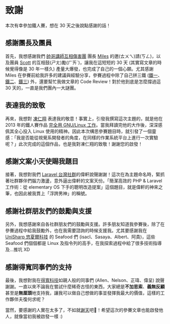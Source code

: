 # 致謝

本次有幸參加鐵人賽，想在 30 天之後說點感謝的話！

## 感謝團長及團員

首先，我想感謝我們 [帥哥講師互相傷害團](https://ithelp.ithome.com.tw/ironman/signup/team/9) 團長 [Miles](https://ithelp.ithome.com.tw/users/20102562/profile) 的邀(ㄊㄨㄟ)請(ㄎㄥ)，以及團員 [Scott](https://ithelp.ithome.com.tw/users/20089211/profile) 的互相鼓(ㄕㄤ)勵(ㄏㄞˋ)，讓我在這短短的 30 天 (其實寫文章的時候覺得像是 30 年一樣久) 產量大爆發，也完成了自己的一個心願。尤其感謝 Miles 在參賽前給我許多的建議與經驗分享，參賽過程中除了自己拼三鐵 ([鐵一](https://ithelp.ithome.com.tw/users/20102562/ironman/1338)、[鐵二](https://ithelp.ithome.com.tw/users/20102562/ironman/1342)、[鐵三](https://ithelp.ithome.com.tw/users/20102562/ironman/1577)) 外，還要幫忙我做文章的 Code Review！對於他到底是怎麼撐過這 30 天的，一直是我們團內一大謎團。

## 表達我的致敬

再來，我想對 [凍仁翔](https://ithelp.ithome.com.tw/users/20031776/profile) 表達我的敬意！事實上，引發我撰寫這次主題的，就是他在 2013 年的鐵人賽作品 [完全用 GNU/Linux 工作](https://ithelp.ithome.com.tw/users/20031776/ironman/579)。當我拜讀完他的大作後，深深感佩其全心投入 Linux 使用的精神。因此本次構思參賽題目時，就引發了一個靈感：「我是否能從視覺系開發者的角度，在同樣的作業系統平台上進行一次實驗呢？」此次完成的這個作品，也是我對凍仁翔的致敬！謝謝您的啟發！

## 感謝文案小天使賜我題目

接著，我想對我們 [Laravel 台灣社群](https://www.facebook.com/groups/laravel.tw/)的偉軒說聲謝謝！這次在為主題命名時，緊抓著社群夥伴們腦力激盪，意外逼出偉軒的文案天份。「簡潔高效的 PHP & Laravel 工作術：從 elementary OS 下手的聰明改造提案」這個題目，就是偉軒的神來之筆，也因此被我貫上「浮誇男神」的稱號。

## 感謝社群朋友們的鼓勵與支援

另外，我想感謝來自各社群朋友們的鼓勵與支援。許多朋友知道我參賽後，除了在參賽過程中給我鼓勵外，也在我需要諮詢的時候支援我。尤其要感謝我在 [UniSharp 悠夏爾科技](https://www.unisharp.com/) 的 Seafood 們 (isacl、Sasaya、Albert、阿貴)，這些 Seafood 們個個都是 Linux 及指令列的高手，在我探索過程中給了很多技術指導及…推坑 XD

## 感謝得寬同事們的支持

最後，我想對我在[得寬科技](http://www.theqwan.com/)如親人般的同事們 (Allen、Nelson、正瑋、偉呈) 說聲謝謝。一直以來不論我在嘗試什麼稀奇古怪的東西，大家總是**不加思索**、**義無反顧**甚至是**無厘頭**地支持我，讓我可以做自己想做的事並發揮我最大的價值，這樣的工作夥伴夫復何求呢？

當然，要感謝的人實在太多了，不如就[謝天](https://i.ytimg.com/vi/I--OwlFPLDI/maxresdefault.jpg)吧！希望這次的參賽文章也能啟發他人，就像當初我被啟發一樣 :)



